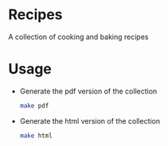 # Recipes

A collection of cooking and baking recipes

# Usage

- Generate the pdf version of the collection

  ```sh
  make pdf
  ```

- Generate the html version of the collection

  ```sh
  make html
  ```
